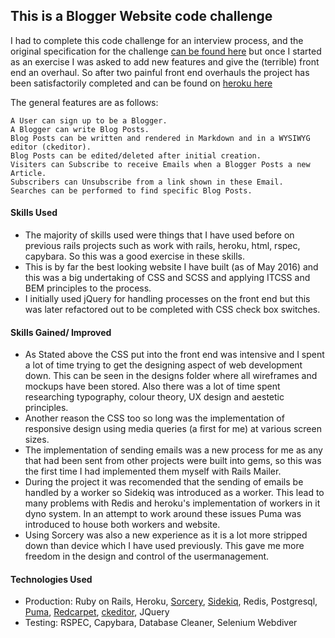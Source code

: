 ## This is a Blogger Website code challenge

I had to complete this code challenge for an interview process, and the original specification for the challenge [can be found here](https://github.com/JoshuaTatterton/blog_code_challenge/blob/master/challenge_spec.md) but once I started as an exercise I was asked to add new features and give the (terrible) front end an overhaul. So after two painful front end overhauls the project has been satisfactorily completed and can be found on [heroku here](https://banana-pudding-29266.herokuapp.com)

The general features are as follows: 

```
A User can sign up to be a Blogger.
A Blogger can write Blog Posts.
Blog Posts can be written and rendered in Markdown and in a WYSIWYG editor (ckeditor).
Blog Posts can be edited/deleted after initial creation.
Visiters can Subscribe to receive Emails when a Blogger Posts a new Article.
Subscribers can Unsubscribe from a link shown in these Email.
Searches can be performed to find specific Blog Posts.
```

#### Skills Used

- The majority of skills used were things that I have used before on previous rails projects such as work with rails, heroku, html, rspec, capybara. So this was a good exercise in these skills.
- This is by far the best looking website I have built (as of May 2016) and this was a big undertaking of CSS and SCSS and applying ITCSS and BEM principles to the process.
- I initially used jQuery for handling processes on the front end but this was later refactored out to be completed with CSS check box switches.

#### Skills Gained/ Improved

- As Stated above the CSS put into the front end was intensive and I spent a lot of time trying to get the designing aspect of web development down. This can be seen in the designs folder where all wireframes and mockups have been stored. Also there was a lot of time spent researching typography, colour theory, UX design and aestetic principles.
- Another reason the CSS too so long was the implementation of responsive design using media queries (a first for me) at various screen sizes.
- The implementation of sending emails was a new process for me as any that had been sent from other projects were built into gems, so this was the first time I had implemented them myself with Rails Mailer.
- During the project it was recomended that the sending of emails be handled by a worker so Sidekiq was introduced as a worker. This lead to many problems with Redis and heroku's implementation of workers in it dyno system. In an attempt to work around these issues Puma was introduced to house both workers and website.
- Using Sorcery was also a new experience as it is a lot more stripped down than device which I have used previously. This gave me more freedom in the design and control of the usermanagement.

#### Technologies Used

- Production: Ruby on Rails, Heroku, [Sorcery](https://github.com/NoamB/sorcery), [Sidekiq](https://github.com/mperham/sidekiq), Redis, Postgresql, [Puma](https://github.com/puma/puma), [Redcarpet](https://github.com/vmg/redcarpet), [ckeditor](https://github.com/galetahub/ckeditor), JQuery
- Testing: RSPEC, Capybara, Database Cleaner, Selenium Webdiver